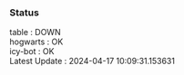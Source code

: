 ### Status


table : DOWN  
hogwarts : OK  
icy-bot : OK  
Latest Update : 2024-04-17 10:09:31.153631

